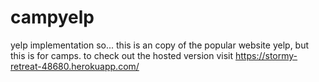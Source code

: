 # campyelp
yelp implementation
so... this is an copy of the popular website yelp, but this is for camps.
to check out the hosted version visit
https://stormy-retreat-48680.herokuapp.com/
